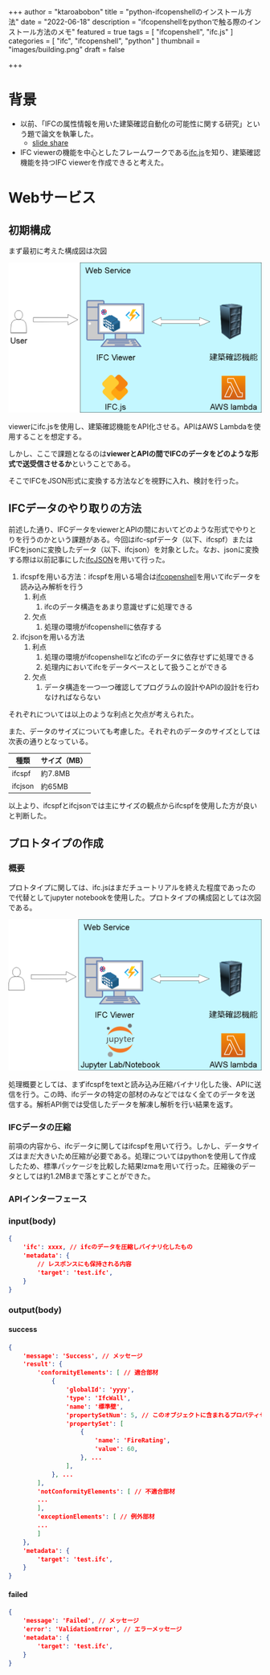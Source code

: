 +++
author = "ktaroabobon"
title = "python-ifcopenshellのインストール方法"
date = "2022-06-18"
description = "ifcopenshellをpythonで触る際のインストール方法のメモ"
featured = true
tags = [
"ifcopenshell",
"ifc.js"
]
categories = [
"ifc",
"ifcopenshell",
"python"
]
thumbnail = "images/building.png"
draft = false

+++

# 背景

- 以前、「IFCの属性情報を用いた建築確認自動化の可能性に関する研究」という題で論文を執筆した。
  - [slide share](https://www.slideshare.net/KeitaroWatanabe2/20220225-251744026)
- IFC viewerの機能を中心としたフレームワークである[ifc.js](https://ifcjs.github.io/info/ja/)を知り、建築確認機能を持つIFC viewerを作成できると考えた。

# Webサービス

## 初期構成

まず最初に考えた構成図は次図

![ifc bc first architecture](/static/images/ifc-bc-first.png)

viewerにifc.jsを使用し、建築確認機能をAPI化させる。APIはAWS Lambdaを使用することを想定する。

しかし、ここで課題となるのは**viewerとAPIの間でIFCのデータをどのような形式で送受信させるか**ということである。

そこでIFCをJSON形式に変換する方法などを視野に入れ、検討を行った。

## IFCデータのやり取りの方法

前述した通り、IFCデータをviewerとAPIの間においてどのような形式でやりとりを行うのかという課題がある。今回はifc-spfデータ（以下、ifcspf）またはIFCをjsonに変換したデータ（以下、ifcjson）を対象とした。なお、jsonに変換する際は以前記事にした[ifcJSON](https://ktaroabobon.github.io/post/architecture/ifcjson-about/)を用いて行った。

1. ifcspfを用いる方法：ifcspfを用いる場合は[ifcopenshell](http://ifcopenshell.org/)を用いてifcデータを読み込み解析を行う
   1. 利点
      1. ifcのデータ構造をあまり意識せずに処理できる
   2. 欠点
      1. 処理の環境がifcopenshellに依存する
2. ifcjsonを用いる方法
   1. 利点
      1. 処理の環境がifcopenshellなどifcのデータに依存せずに処理できる
      2. 処理内においてifcをデータベースとして扱うことができる
   2. 欠点
      1. データ構造を一つ一つ確認してプログラムの設計やAPIの設計を行わなければならない

それぞれについては以上のような利点と欠点が考えられた。

また、データのサイズについても考慮した。それぞれのデータのサイズとしては次表の通りとなっている。

   種類 | サイズ（MB）
--------|------
ifcspf | 約7.8MB
ifcjson| 約65MB

以上より、ifcspfとifcjsonでは主にサイズの観点からifcspfを使用した方が良いと判断した。

## プロトタイプの作成

### 概要

プロトタイプに関しては、ifc.jsはまだチュートリアルを終えた程度であったので代替としてjupyter notebookを使用した。プロトタイプの構成図としては次図である。

![ifc bc prototype architecture](/static/images/ifc-bc-prototype.png)

処理概要としては、まずifcspfをtextと読み込み圧縮バイナリ化した後、APIに送信を行う。この時、ifcデータの特定の部材のみなどではなく全てのデータを送信する。解析API側では受信したデータを解凍し解析を行い結果を返す。

### IFCデータの圧縮

前項の内容から、ifcデータに関してはifcspfを用いて行う。しかし、データサイズはまだ大きいため圧縮が必要である。処理についてはpythonを使用して作成したため、標準パッケージを比較した結果lzmaを用いて行った。圧縮後のデータとしては約1.2MBまで落とすことができた。

### APIインターフェース

### input(body)

```json
{
	'ifc': xxxx, // ifcのデータを圧縮しバイナリ化したもの
	'metadata': { 
		// レスポンスにも保持される内容
		'target': 'test.ifc',
	}
}
```

### output(body)

#### success

```json
{
	'message': 'Success', // メッセージ
	'result': {
		'conformityElements': [ // 適合部材
			{
				'globalId': 'yyyy',
				'type': 'IfcWall',
				'name': '標準壁',
				'propertySetNum': 5, // このオブジェクトに含まれるプロパティセットの数
				'propertySet': [
					{
						'name': 'FireRating',
						'value': 60,
					}, ...
				],
			}, ...
		],
		'notConformityElements': [ // 不適合部材
		...
		],
		'exceptionElements': [ // 例外部材
		...
		]
	},
	'metadata': { 
		'target': 'test.ifc',
	}
}
```

#### failed

```json
{
	'message': 'Failed', // メッセージ
	'error': 'ValidationError', // エラーメッセージ
	'metadata': { 
		'target': 'test.ifc',
	}
}
```


